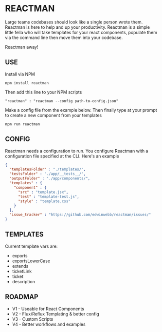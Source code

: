 REACTMAN
========
Large teams codebases should look like a single person wrote them. Reactman is
here to help and up your productivity. Reactman is a simple little fella who
will take templates for your react components, populate them via the command
line then move them into your codebase.

Reactman away!

USE
---

Install via NPM

`npm install reactman`

Then add this line to your NPM scripts

`
"reactman" : "reactman --config path-to-config.json"
`

Make a config file from the example below. Then finally type at your prompt to
create a new component from your templates

`
npm run reactman
`

CONFIG
------
Reactman needs a configuration to run. You configure Reactman
with a configuration file specified at the CLI. Here's an example

```json
{
  "templatesFolder" : "./templates/",
  "testsFolder" : "./app/__tests__/",
  "outputFolder" : "./app/components/",
  "templates" : {
    "component" : {
      "src" : "template.jsx",
      "test" : "template-test.js",
      "style" : "template.css"
    }
  },
  "issue_tracker" : "https://github.com/edwinwebb/reactman/issues/"
}
```

TEMPLATES
------
Current template vars are:

* exports
* exportsLowerCase
* extends
* ticketLink
* ticket
* description

ROADMAP
-------
* V1 - Useable for React Components
* V2 - Flux/Reflux Templating & better config
* V3 - Custom Scripts
* V4 - Better workflows and examples
